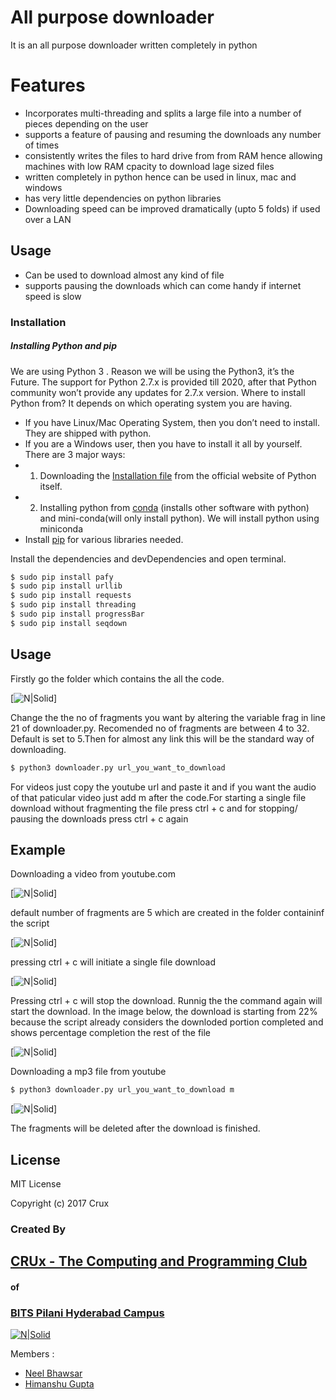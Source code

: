 # All purpose downloader 
It is an all purpose downloader written completely in python 
# Features 

  - Incorporates multi-threading and splits a large file into a number of pieces depending on the user
  - supports a feature of pausing and resuming the downloads any number of times 
  - consistently writes the files to hard drive from from RAM hence allowing machines with low RAM cpacity to download lage sized files 
 - written completely in python hence can be used in linux, mac and windows 
  - has very little dependencies on python libraries 
- Downloading speed can be improved dramatically (upto 5 folds) if used over a LAN

## Usage
  - Can be used to download almost any kind of file 
  - supports pausing the downloads which can come handy if internet speed is slow 
  
 
### Installation
##### Installing Python and pip
We are using Python 3 .
Reason we will be using the Python3, it’s the Future. The support for Python 2.7.x is provided till 2020, after that Python community won’t provide any updates for 2.7.x version.
Where to install Python from?
It depends on which operating system you are having.
*	If you have Linux/Mac Operating System, then you don’t need to install. They are shipped with python.
*	If you are a Windows user, then you have to install it all by yourself. There are 3 major ways:
* 1. 	Downloading the [Installation file](https://www.python.org/) from the official website of Python itself.
* 2.	Installing python from [conda] (installs other software with python) and mini-conda(will only install python). We will install python using miniconda 
* Install [pip] for various libraries needed.

[conda]: <https://conda.io/miniconda.html>
[pip]: <https://pip.pypa.io/en/stable/installing/>



Install the dependencies and devDependencies and open terminal.  

```sh
$ sudo pip install pafy
$ sudo pip install urllib
$ sudo pip install requests
$ sudo pip install threading 
$ sudo pip install progressBar
$ sudo pip install seqdown
```

## Usage 

Firstly go the folder which contains the all the code.

[![N|Solid](http://i.imgur.com/7o0WvmT.png)]

Change the the no of fragments you want by altering the variable frag in line 21 of downloader.py. Recomended no of fragments are between 4 to 32. Default is set to 5.Then for almost any link this will be the standard way of downloading.


```sh
$ python3 downloader.py url_you_want_to_download
```
For videos just copy the youtube url and paste it and if you want the audio of that paticular video just add m after the code.For starting a single file download without fragmenting the file press ctrl + c and for stopping/ pausing the downloads press ctrl + c again 

## Example 

Downloading a video from youtube.com

[![N|Solid](http://i.imgur.com/9g6RA0I.png)]

default number of fragments are 5 which are created in the folder containinf the script 

[![N|Solid](http://i.imgur.com/WHJWmJu.png)]

pressing ctrl + c will initiate a single file download 

[![N|Solid](http://i.imgur.com/620axs4.png)]

Pressing ctrl + c will stop the download. Runnig the the command again will start the download. In the image below, the download is starting from 22% because the script already considers the downloded portion completed and shows percentage completion the rest of the file

[![N|Solid](http://i.imgur.com/9g6RA0I.png)]


Downloading a mp3 file from youtube 

```sh
$ python3 downloader.py url_you_want_to_download m
```

[![N|Solid](http://i.imgur.com/3ltpxKP.png?1)]

The fragments will be deleted after the download is finished.


License
----
MIT License

Copyright (c) 2017 Crux



### Created By    
## [CRUx - The Computing and Programming Club] 


[CRUx - The computing and programming club]: <https://github.com/CRUx-BPHC>
[BITS Pilani Hyderabad Campus]: <http://www.bits-pilani.ac.in/hyderabad/>

#### of
### [BITS Pilani Hyderabad Campus]
[![N|Solid](https://scontent.fbom1-1.fna.fbcdn.net/v/t1.0-1/p200x200/17904452_1491990900819437_3846562565023385004_n.png?oh=4a26af21c3764e36319197a532de47c7&oe=59DFB8EC)](https://www.facebook.com/cruxbphc/?ref=br_rs)

Members :
* [Neel Bhawsar](https://github.com/neel123456)
* [Himanshu Gupta](https://github.com/him1411)


